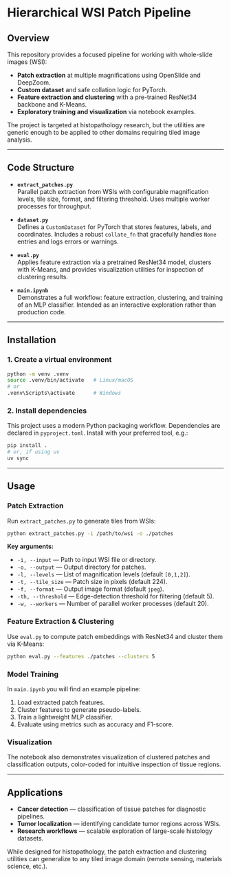 # Hierarchical WSI Patch Pipeline

## Overview
This repository provides a focused pipeline for working with whole-slide images (WSI):

* **Patch extraction** at multiple magnifications using OpenSlide and DeepZoom.
* **Custom dataset** and safe collation logic for PyTorch.
* **Feature extraction and clustering** with a pre-trained ResNet34 backbone and K-Means.
* **Exploratory training and visualization** via notebook examples.

The project is targeted at histopathology research, but the utilities are generic enough to be applied to other domains requiring tiled image analysis.

---

## Code Structure
- **`extract_patches.py`**  
  Parallel patch extraction from WSIs with configurable magnification levels, tile size, format, and filtering threshold. Uses multiple worker processes for throughput.

- **`dataset.py`**  
  Defines a `CustomDataset` for PyTorch that stores features, labels, and coordinates. Includes a robust `collate_fn` that gracefully handles `None` entries and logs errors or warnings.

- **`eval.py`**  
  Applies feature extraction via a pretrained ResNet34 model, clusters with K-Means, and provides visualization utilities for inspection of clustering results.

- **`main.ipynb`**  
  Demonstrates a full workflow: feature extraction, clustering, and training of an MLP classifier. Intended as an interactive exploration rather than production code.

---

## Installation

### 1. Create a virtual environment
```bash
python -m venv .venv
source .venv/bin/activate   # Linux/macOS
# or
.venv\Scripts\activate      # Windows
```

### 2. Install dependencies
This project uses a modern Python packaging workflow. Dependencies are declared in `pyproject.toml`. Install with your preferred tool, e.g.:

```bash
pip install .
# or, if using uv
uv sync
```

---

## Usage

### Patch Extraction
Run `extract_patches.py` to generate tiles from WSIs:

```bash
python extract_patches.py -i /path/to/wsi -o ./patches
```

**Key arguments:**
- `-i, --input` — Path to input WSI file or directory.
- `-o, --output` — Output directory for patches.
- `-l, --levels` — List of magnification levels (default `[0,1,2]`).
- `-t, --tile_size` — Patch size in pixels (default 224).
- `-f, --format` — Output image format (default `jpeg`).
- `-th, --threshold` — Edge-detection threshold for filtering (default 5).
- `-w, --workers` — Number of parallel worker processes (default 20).

### Feature Extraction & Clustering
Use `eval.py` to compute patch embeddings with ResNet34 and cluster them via K-Means:

```bash
python eval.py --features ./patches --clusters 5
```

### Model Training
In `main.ipynb` you will find an example pipeline:
1. Load extracted patch features.
2. Cluster features to generate pseudo-labels.
3. Train a lightweight MLP classifier.
4. Evaluate using metrics such as accuracy and F1-score.

### Visualization
The notebook also demonstrates visualization of clustered patches and classification outputs, color-coded for intuitive inspection of tissue regions.

---

## Applications
- **Cancer detection** — classification of tissue patches for diagnostic pipelines.
- **Tumor localization** — identifying candidate tumor regions across WSIs.
- **Research workflows** — scalable exploration of large-scale histology datasets.

While designed for histopathology, the patch extraction and clustering utilities can generalize to any tiled image domain (remote sensing, materials science, etc.).
